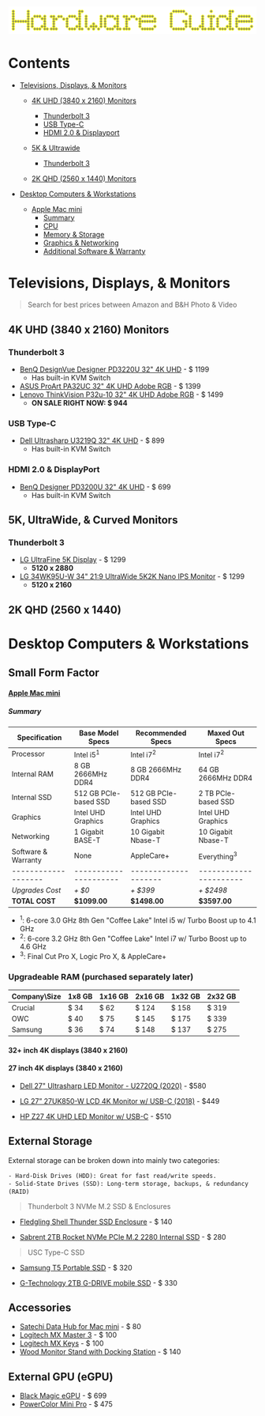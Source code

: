 ![Hardware Logo](./hardware_guide.png)

# Contents

- [Televisions, Displays, & Monitors](#televisions-displays--monitors)
	- [4K UHD (3840 x 2160) Monitors](#4k-uhd-3840-x-2160-monitors)
		- [Thunderbolt 3](#thunderbolt-3)
		- [USB Type-C](#usb-type-c)
		- [HDMI 2.0 & Displayport](#hdmi-20--displayport)

	- [5K & Ultrawide](#5k-ultrawide--curved-monitors)
		- [Thunderbolt 3](#thunderbolt-3-1)

	- [2K QHD (2560 x 1440) Monitors](#2k-qhd-2560-x-1440)

- [Desktop Computers & Workstations](#Desktop-Computers--Workstations)
	- [Apple Mac mini](#Apple-Mac-mini)
		- [Summary](#Summary)
		- [CPU](#CPU)
		- [Memory & Storage](#Memory--Storage)
		- [Graphics & Networking](#Graphics--Networking)
		- [Additional Software & Warranty](#Additional-Software--Warranty)

# Televisions, Displays, & Monitors
> Search for best prices between Amazon and B&H Photo & Video

## 4K UHD (3840 x 2160) Monitors

### Thunderbolt 3
- [BenQ DesignVue Designer PD3220U 32" 4K UHD](shorturl.at/mpDE2) - $ 1199
	- Has built-in KVM Switch
- [ASUS ProArt PA32UC 32" 4K UHD Adobe RGB](https://shorturl.at/xZ149) - $ 1399
- [Lenovo ThinkVision P32u-10 32" 4K UHD Adobe RGB](shorturl.at/ikpS5) - $ 1499
	- **ON SALE RIGHT NOW: $ 944**

### USB Type-C
- [Dell Ultrasharp U3219Q 32" 4K UHD](https://shorturl.at/aku58) - $ 899
	- Has built-in KVM Switch

### HDMI 2.0 & DisplayPort
- [BenQ Designer PD3200U 32" 4K UHD](shorturl.at/anoFT) - $ 699
	- Has built-in KVM Switch

## 5K, UltraWide, & Curved Monitors
### Thunderbolt 3
- [LG UltraFine 5K Display](shorturl.at/ruyIT) - $ 1299
	- **5120 x 2880**
- [LG 34WK95U-W 34" 21:9 UltraWide 5K2K Nano IPS Monitor](shorturl.at/sQSZ1) - $ 1299
	- **5120 x 2160**

## 2K QHD (2560 x 1440)







# Desktop Computers & Workstations

## Small Form Factor

#### [Apple Mac mini](https://www.apple.com/mac-mini/specs/)

##### Summary
Specification       | Base Model Specs      | Recommended Specs    | Maxed Out Specs
------------------- | --------------------- | -------------------- | ----------------------
Processor           | Intel i5<sup>1</sup>  | Intel i7<sup>2</sup> | Intel i7<sup>2</sup>
Internal RAM        | 8 GB 2666MHz DDR4     | 8 GB 2666MHz DDR4    | 64 GB 2666MHz DDR4
Internal SSD        | 512 GB PCIe-based SSD | 512 GB PCIe-based SSD| 2 TB PCIe-based SSD
Graphics            | Intel UHD Graphics    | Intel UHD Graphics   | Intel UHD Graphics
Networking          | 1 Gigabit BASE-T      | 10 Gigabit Nbase-T   | 10 Gigabit Nbase-T
Software & Warranty | None                  | AppleCare+           | Everything<sup>3</sup>
------------------- | --------------------- | -------------------- | ----------------------
*Upgrades Cost* | *+ $0* | *+ $399* | *+ $2498*
**TOTAL COST** | **$1099.00** | **$1498.00** | **$3597.00**

* <sup>1</sup>: 6-core 3.0 GHz 8th Gen "Coffee Lake" Intel i5 w/ Turbo Boost up to 4.1 GHz
* <sup>2</sup>: 6-core 3.2 GHz 8th Gen "Coffee Lake" Intel i7 w/ Turbo Boost up to 4.6 GHz
* <sup>3</sup>: Final Cut Pro X, Logic Pro X, & AppleCare+



### Upgradeable RAM (purchased separately later)

Company\Size | 1x8 GB | 1x16 GB | 2x16 GB | 1x32 GB | 2x32 GB
------------ | ------ | ------  | ------- | ------- | ------- 
Crucial      | $ 34   | $ 62    | $ 124   | $ 158   | $ 319
OWC          | $ 40   | $ 75    | $ 145   | $ 175   | $ 339
Samsung      | $ 36   | $ 74    | $ 148   | $ 137   | $ 275




#### 32+ inch 4K displays (3840 x 2160)

#### 27 inch 4K displays (3840 x 2160)

- [Dell 27" Ultrasharp LED Monitor - U2720Q (2020)](https://www.dell.com/en-us/work/shop/ultrasharp-27-4k-usb-c-monitor-u2720q/apd/210-avjv/monitors-monitor-accessories) - $580

- [LG 27” 27UK850-W LCD 4K Monitor w/ USB-C (2018)](https://www.amazon.com/gp/product/B078GVTD9N/ref=ox_sc_act_title_5?smid=ATVPDKIKX0DER&psc=1) - $449

- [HP Z27 4K UHD LED Monitor w/ USB-C](https://store.hp.com/us/en/pdp/hp-z27-27-inch-4k-uhd-display) - $510


## External Storage

External storage can be broken down into mainly two categories:
    
    - Hard-Disk Drives (HDD): Great for fast read/write speeds.
    - Solid-State Drives (SSD): Long-term storage, backups, & redundancy (RAID)

> Thunderbolt 3 NVMe M.2 SSD & Enclosures
- [Fledgling Shell Thunder SSD Enclosure](https://www.amazon.com/gp/product/B07QY9V2KM/ref=ox_sc_act_title_2?smid=A3MJNIGJ08V121&psc=1) - $ 140

- [Sabrent 2TB Rocket NVMe PCIe M.2 2280 Internal SSD](https://www.amazon.com/dp/B07MTQTNVR/ref=twister_B085GG5QDR?_encoding=UTF8&th=1) - $ 280

> USC Type-C SSD
- [Samsung T5 Portable SSD](https://www.amazon.com/Samsung-T5-Portable-SSD-MU-PA2T0B/dp/B073H4GPLQ/ref=sr_1_4?dchild=1&keywords=samsung+thunderbolt+3+ssd&qid=1590624310&s=electronics&sr=1-4) - $ 320

- [G-Technology 2TB G-DRIVE mobile SSD](https://www.amazon.com/G-Technology-0G06054-G-Drive-Portable-Storage/dp/B0765LJWFZ/ref=sr_1_2?dchild=1&keywords=G-Technology-0G06054-G-Drive-Portable-Storage&qid=1590624942&sr=8-2) - $ 330

## Accessories

- [Satechi Data Hub for Mac mini](https://satechi.net/products/type-c-aluminum-stand-hub-for-mac-mini) - $ 80
- [Logitech MX Master 3](https://www.logitech.com/en-us/product/mx-master-3) - $ 100
- [Logitech MX Keys](https://www.logitech.com/en-us/product/mx-keys-wireless-keyboard) - $ 100
- [Wood Monitor Stand with Docking Station](https://en.j5create.com/collections/monitor-stands/products/jct425) - $ 140

## External GPU (eGPU)

- [Black Magic eGPU](https://www.apple.com/shop/product/HM8Y2VC/A/blackmagic-egpu) - $ 699
- [PowerColor Mini Pro](https://www.amazon.com/PowerColor-Mini-RX570-eGPU-Thunderbolt3/dp/B07Q4R7GZR) - $ 475


